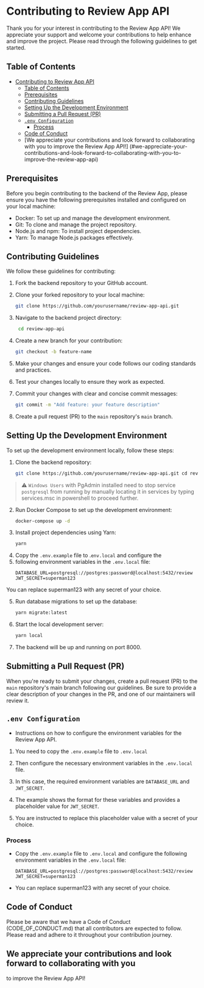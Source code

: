 # Contributing to Review App API

Thank you for your interest in contributing to the Review App API!
We appreciate your support and welcome your contributions to help 
enhance and improve the project. Please read through the following 
guidelines to get started.

## Table of Contents
- [Contributing to Review App API](#contributing-to-review-app-api)
  - [Table of Contents](#table-of-contents)
  - [Prerequisites](#prerequisites)
  - [Contributing Guidelines](#contributing-guidelines)
  - [Setting Up the Development Environment](#setting-up-the-development-environment)
  - [Submitting a Pull Request (PR)](#submitting-a-pull-request-pr)
  - [`.env Configuration`](#env-configuration)
    - [Process](#process)
  - [Code of Conduct](#code-of-conduct)
  - [We appreciate your contributions and look forward to
     collaborating with you to improve the Review App API!]
   (#we-appreciate-your-contributions-and-look-forward-to-collaborating-with-you-to-improve-the-review-app-api)

## Prerequisites

Before you begin contributing to the backend of the Review App, 
please ensure you have the following prerequisites installed and 
configured on your local machine:

- Docker: To set up and manage the development environment.
- Git: To clone and manage the project repository.
- Node.js and npm: To install project dependencies.
- Yarn: To manage Node.js packages effectively.

## Contributing Guidelines

We follow these guidelines for contributing:

1. Fork the backend repository to your GitHub account.

2. Clone your forked repository to your local machine:

   ```bash
   git clone https://github.com/yourusername/review-app-api.git

3. Navigate to the backend project directory:
   ```bash 
    cd review-app-api

4. Create a new branch for your contribution:
   ```bash
   git checkout -b feature-name

5. Make your changes and ensure your code follows our coding
   standards and practices.

6. Test your changes locally to ensure they work as expected.

7. Commit your changes with clear and concise commit messages:
   ```bash
   git commit -m "Add feature: your feature description"

8. Create a pull request (PR) to the `main` repository's `main` branch.

## Setting Up the Development Environment
To set up the development environment locally, follow these steps:

1. Clone the backend repository:
   ```bash
   git clone https://github.com/yourusername/review-app-api.git cd review-app-api

> ⚠️ `Windows Users` with PgAdmin installed need to stop service `postgresql` from running by manually locating it in services by typing services.msc in powershell to proceed further.

2. Run Docker Compose to set up the development environment:
   ```bash
   docker-compose up -d

3. Install project dependencies using Yarn:
   ```bash
   yarn

4. Copy the `.env.example` file to .`env.local` and configure the
5. following environment variables in the `.env.local` file:
   ```env
   DATABASE_URL=postgresql://postgres:password@localhost:5432/review
   JWT_SECRET=superman123

  You can replace superman123 with any secret of your choice.

5. Run database migrations to set up the database:
   ```bash
   yarn migrate:latest

6. Start the local development server:
   ```bash
   yarn local

7. The backend will be up and running on port 8000.

## Submitting a Pull Request (PR)

When you're ready to submit your changes, create a pull request
(PR) to the `main` repository's main branch following our guidelines. 
Be sure to provide a clear description of your changes in the PR, and 
one of our maintainers will review it.

##  `.env Configuration` 
- Instructions on how to configure the environment variables for the
  Review App API. 
  
1. You need to copy the `.env.example` file to
 `.env.local` 

2. Then configure the necessary environment variables in the `.env.local`
    file. 
   
4. In this case, the required environment variables are `DATABASE_URL` and
  `JWT_SECRET`. 
   
6. The example shows the format for these variables and provides a placeholder
   value for `JWT_SECRET`. 
   
8. You are instructed to replace this placeholder value with a secret of your choice.

### Process

- Copy the `.env.example` file to `.env.local` and configure the following
  environment variables in the `.env.local` file:
    ```env
    DATABASE_URL=postgresql://postgres:password@localhost:5432/review
    JWT_SECRET=superman123

 - You can replace superman123 with any secret of your choice.

## Code of Conduct

Please be aware that we have a Code of Conduct (CODE_OF_CONDUCT.md) that all
contributors are expected to follow. Please read and adhere to it throughout 
your contribution journey.

## We appreciate your contributions and look forward to collaborating with you 
to improve the Review App API!

